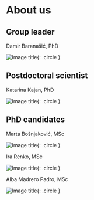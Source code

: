 # **About us**

## Group leader

Damir Baranašić, PhD

![Image title](images/img_Damir_original.jpg){: .circle }

## Postdoctoral scientist

Katarina Kajan, PhD

![Image title](images/img_Katarina_original.jpg){: .circle }

## PhD candidates

Marta Bošnjaković, MSc

![Image title](images/img_Marta_original.jpg){: .circle }

Ira Renko, MSc

![Image title](images/img_Ira_original.jpg){: .circle }

Alba Madrero Padro, MSc

![Image title](images/img_Alba_original.jpg){: .circle }
